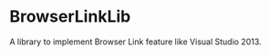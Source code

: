 BrowserLinkLib
==============

A library to implement Browser Link feature like Visual Studio 2013.
